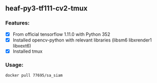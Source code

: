 ## heaf-py3-tf111-cv2-tmux

### Features:
- [x] From official tensorflow 1.11.0 with Python 352
- [x] Installed opencv-python with relevant libraries (libsm6 libxrender1 libxext6) 
- [x] Installed tmux

### Usage:
```
docker pull 77695/sa_siam
```

